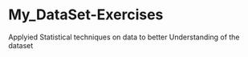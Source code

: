# My_DataSet-Exercises
Applyied Statistical techniques on data to better Understanding of the dataset
